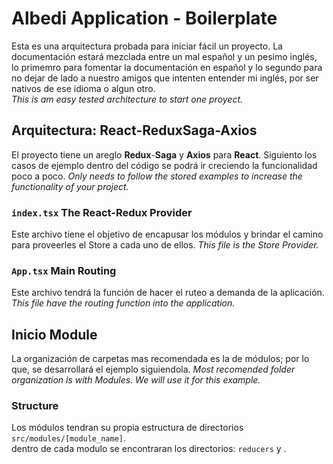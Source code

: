 # Albedi Application - Boilerplate

Esta es una arquitectura probada para iniciar fácil un proyecto. La documentación estará mezclada entre un mal español y un pesimo inglés, lo primemro para fomentar la documentación en español y lo segundo para no dejar de lado a nuestro amigos que intenten entender mi inglés, por ser nativos de ese idioma o algun otro.\
_This is am easy tested architecture to start one proyect._

## Arquitectura: React-ReduxSaga-Axios

El proyecto tiene un areglo **Redux**-**Saga** y **Axios** para **React**. Siguiento los casos de ejemplo dentro del código se podrá ir creciendo la funcionalidad poco a poco.
_Only needs to follow the stored examples to increase the functionality of your project._

### `index.tsx` The React-Redux Provider

Este archivo tiene el objetivo de encapusar los módulos y brindar el camino para proveerles el Store a cada uno de ellos.
_This file is the Store Provider._

### `App.tsx` Main Routing

Este archivo tendrá la función de hacer el ruteo a demanda de la aplicación.
_This file have the routing function into the application._

## Inicio Module

La organización de carpetas mas recomendada es la de módulos; por lo que, se desarrollará el ejemplo siguiendola.
_Most recomended folder organization is with Modules. We will use it for this example._

### Structure

Los módulos tendran su propia estructura de directorios `src/modules/[module_name]`.\
dentro de cada modulo se encontraran los directorios: `reducers` y .
